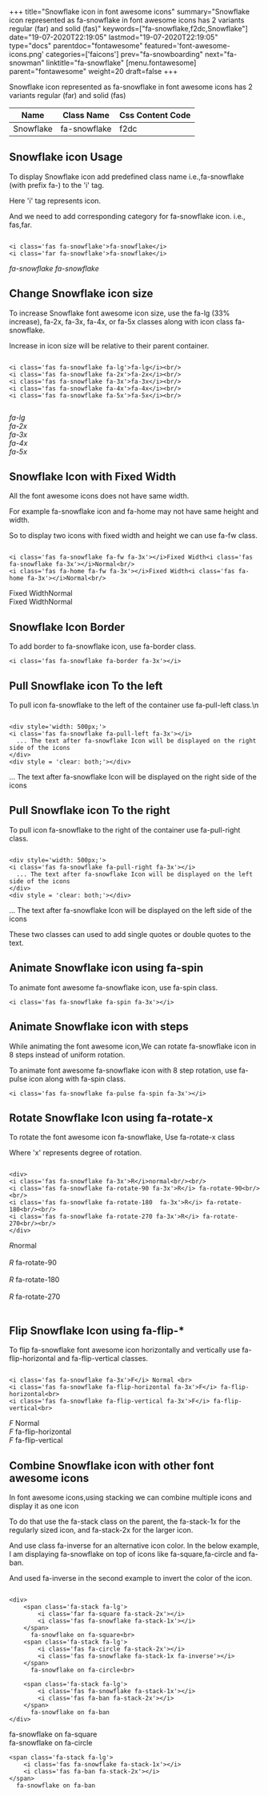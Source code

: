 +++
title="Snowflake icon in font awesome icons"
summary="Snowflake icon represented as fa-snowflake in font awesome icons has 2 variants regular (far) and solid (fas)"
keywords=["fa-snowflake,f2dc,Snowflake"]
date="19-07-2020T22:19:05"
lastmod="19-07-2020T22:19:05"
type="docs"
parentdoc="fontawesome"
featured='font-awesome-icons.png'
categories=['faicons']
prev="fa-snowboarding"
next="fa-snowman"
linktitle="fa-snowflake"
[menu.fontawesome]
parent="fontawesome"
weight=20
draft=false
+++


Snowflake icon represented as fa-snowflake in font awesome icons has 2 variants regular (far) and solid (fas)

<div class='table-responsive'><table class='table'><thead><tr><th>Name</th><th>Class Name</th><th>Css Content Code</th></tr></thead><tbody><tr><td>Snowflake</td><td>fa-snowflake</td><td>f2dc</td></tr></tbody></table></div>



## Snowflake icon Usage

To display Snowflake icon add predefined class name i.e.,fa-snowflake (with prefix fa-) to the 'i' tag.

Here 'i' tag represents icon.

And we need to add corresponding category for fa-snowflake icon. i.e., fas,far.


```

<i class='fas fa-snowflake'>fa-snowflake</i>
<i class='far fa-snowflake'>fa-snowflake</i>
```

<i class='fas fa-snowflake'>fa-snowflake</i>
<i class='far fa-snowflake'>fa-snowflake</i>




## Change Snowflake icon size
To increase Snowflake font awesome icon size, use the fa-lg (33% increase), fa-2x, fa-3x, fa-4x, or fa-5x classes along with icon class fa-snowflake.

Increase in icon size will be relative to their parent container. 

```

<i class='fas fa-snowflake fa-lg'>fa-lg</i><br/>
<i class='fas fa-snowflake fa-2x'>fa-2x</i><br/>
<i class='fas fa-snowflake fa-3x'>fa-3x</i><br/>
<i class='fas fa-snowflake fa-4x'>fa-4x</i><br/>
<i class='fas fa-snowflake fa-5x'>fa-5x</i><br/>
            
```

<i class='fas fa-snowflake fa-lg'>fa-lg</i><br/>
<i class='fas fa-snowflake fa-2x'>fa-2x</i><br/>
<i class='fas fa-snowflake fa-3x'>fa-3x</i><br/>
<i class='fas fa-snowflake fa-4x'>fa-4x</i><br/>
<i class='fas fa-snowflake fa-5x'>fa-5x</i><br/>
            



## Snowflake Icon with Fixed Width 

All the font awesome icons does not have same width.

For example fa-snowflake icon and fa-home may not have same height and width.

So to display two icons with fixed width and height we can use fa-fw class.


```

<i class='fas fa-snowflake fa-fw fa-3x'></i>Fixed Width<i class='fas fa-snowflake fa-3x'></i>Normal<br/>
<i class='fas fa-home fa-fw fa-3x'></i>Fixed Width<i class='fas fa-home fa-3x'></i>Normal<br/>
```

<i class='fas fa-snowflake fa-fw fa-3x'></i>Fixed Width<i class='fas fa-snowflake fa-3x'></i>Normal<br/>
<i class='fas fa-home fa-fw fa-3x'></i>Fixed Width<i class='fas fa-home fa-3x'></i>Normal<br/>



## Snowflake Icon Border 

To add border to fa-snowflake icon, use fa-border class.


```
<i class='fas fa-snowflake fa-border fa-3x'></i>

```
<i class='fas fa-snowflake fa-border fa-3x'></i>





## Pull Snowflake icon To the left

To pull icon fa-snowflake to the left of the container use fa-pull-left class.\n

```

<div style='width: 500px;'>
<i class='fas fa-snowflake fa-pull-left fa-3x'></i>
  ... The text after fa-snowflake Icon will be displayed on the right side of the icons
</div>
<div style = 'clear: both;'></div>
```

<div style='width: 500px;'>
<i class='fas fa-snowflake fa-pull-left fa-3x'></i>
  ... The text after fa-snowflake Icon will be displayed on the right side of the icons
</div>
<div style = 'clear: both;'></div>




## Pull Snowflake icon To the right
To pull icon fa-snowflake to the right of the container use fa-pull-right class.

```

<div style='width: 500px;'>
<i class='fas fa-snowflake fa-pull-right fa-3x'></i>
  ... The text after fa-snowflake Icon will be displayed on the left side of the icons
</div>
<div style = 'clear: both;'></div>
```

<div style='width: 500px;'>
<i class='fas fa-snowflake fa-pull-right fa-3x'></i>
  ... The text after fa-snowflake Icon will be displayed on the left side of the icons
</div>
<div style = 'clear: both;'></div>

These two classes can used to add single quotes or double quotes to the text.


## Animate Snowflake icon using fa-spin
To animate font awesome fa-snowflake icon, use fa-spin class.

```
<i class='fas fa-snowflake fa-spin fa-3x'></i>
```
<i class='fas fa-snowflake fa-spin fa-3x'></i>




## Animate Snowflake icon with steps
While animating the font awesome icon,We can rotate fa-snowflake icon in 8 steps instead of uniform rotation.

To animate font awesome fa-snowflake icon with 8 step rotation, use fa-pulse icon along with fa-spin class.


```
<i class='fas fa-snowflake fa-pulse fa-spin fa-3x'></i>

```
<i class='fas fa-snowflake fa-pulse fa-spin fa-3x'></i>





## Rotate Snowflake Icon using fa-rotate-x
To rotate the font awesome icon fa-snowflake, Use fa-rotate-x class

Where 'x' represents degree of rotation.


```

<div>
<i class='fas fa-snowflake fa-3x'>R</i>normal<br/><br/>
<i class='fas fa-snowflake fa-rotate-90 fa-3x'>R</i> fa-rotate-90<br/><br/> 
<i class='fas fa-snowflake fa-rotate-180  fa-3x'>R</i> fa-rotate-180<br/><br/> 
<i class='fas fa-snowflake fa-rotate-270 fa-3x'>R</i> fa-rotate-270<br/><br/>
</div>
```

<div>
<i class='fas fa-snowflake fa-3x'>R</i>normal<br/><br/>
<i class='fas fa-snowflake fa-rotate-90 fa-3x'>R</i> fa-rotate-90<br/><br/> 
<i class='fas fa-snowflake fa-rotate-180  fa-3x'>R</i> fa-rotate-180<br/><br/> 
<i class='fas fa-snowflake fa-rotate-270 fa-3x'>R</i> fa-rotate-270<br/><br/>
</div>




## Flip Snowflake Icon using fa-flip-*
To flip fa-snowflake font awesome icon horizontally and vertically use fa-flip-horizontal and fa-flip-vertical classes. 

```

<i class='fas fa-snowflake fa-3x'>F</i> Normal <br>
<i class='fas fa-snowflake fa-flip-horizontal fa-3x'>F</i> fa-flip-horizontal<br>
<i class='fas fa-snowflake fa-flip-vertical fa-3x'>F</i> fa-flip-vertical<br>
```

<i class='fas fa-snowflake fa-3x'>F</i> Normal <br>
<i class='fas fa-snowflake fa-flip-horizontal fa-3x'>F</i> fa-flip-horizontal<br>
<i class='fas fa-snowflake fa-flip-vertical fa-3x'>F</i> fa-flip-vertical<br>




## Combine Snowflake icon with other font awesome icons
In font awesome icons,using stacking we can combine multiple icons and display it as one icon 

To do that use the fa-stack class on the parent, the fa-stack-1x for the regularly sized icon, and fa-stack-2x for the larger icon.

And use class fa-inverse for an alternative icon color. 
In the below example, I am displaying fa-snowflake on top of icons like fa-square,fa-circle and fa-ban.

And used fa-inverse in the second example to invert the color of the icon.

```

<div>
    <span class='fa-stack fa-lg'>
        <i class='far fa-square fa-stack-2x'></i>
        <i class='fas fa-snowflake fa-stack-1x'></i>
    </span>
      fa-snowflake on fa-square<br>
    <span class='fa-stack fa-lg'>
        <i class='fas fa-circle fa-stack-2x'></i>
        <i class='fas fa-snowflake fa-stack-1x fa-inverse'></i>
    </span>
      fa-snowflake on fa-circle<br>

    <span class='fa-stack fa-lg'>
        <i class='fas fa-snowflake fa-stack-1x'></i>
        <i class='fas fa-ban fa-stack-2x'></i>
    </span>
      fa-snowflake on fa-ban
</div>
```

<div>
    <span class='fa-stack fa-lg'>
        <i class='far fa-square fa-stack-2x'></i>
        <i class='fas fa-snowflake fa-stack-1x'></i>
    </span>
      fa-snowflake on fa-square<br>
    <span class='fa-stack fa-lg'>
        <i class='fas fa-circle fa-stack-2x'></i>
        <i class='fas fa-snowflake fa-stack-1x fa-inverse'></i>
    </span>
      fa-snowflake on fa-circle<br>

    <span class='fa-stack fa-lg'>
        <i class='fas fa-snowflake fa-stack-1x'></i>
        <i class='fas fa-ban fa-stack-2x'></i>
    </span>
      fa-snowflake on fa-ban
</div>







